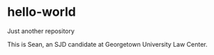 # hello-world
Just another repository

This is Sean, an SJD candidate at Georgetown University Law Center.
